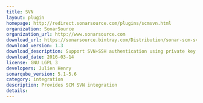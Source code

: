 ```yaml
---
title: SVN
layout: plugin
homepage: http://redirect.sonarsource.com/plugins/scmsvn.html
organization: SonarSource
organization_url: http://www.sonarsource.com
download_url: https://sonarsource.bintray.com/Distribution/sonar-scm-svn-plugin/sonar-scm-svn-plugin-1.3.jar
download_version: 1.3
download_description: Support SVN+SSH authentication using private key
download_date: 2016-03-14
license: GNU LGPL 3
developers: Julien Henry
sonarqube_version: 5.1-5.6
category: integration
description: Provides SCM SVN integration
details: 
---
```

